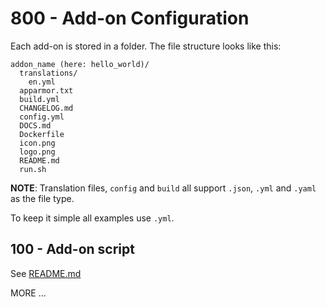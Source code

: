 # 800 - Add-on Configuration

Each add-on is stored in a folder. The file structure looks like this:

```
addon_name (here: hello_world)/
  translations/
    en.yml
  apparmor.txt
  build.yml
  CHANGELOG.md
  config.yml
  DOCS.md
  Dockerfile
  icon.png
  logo.png
  README.md
  run.sh
```

**NOTE**: Translation files, ```config``` and ```build``` all support ```.json```, ```.yml``` and ```.yaml``` as the file type.

To keep it simple all examples use ```.yml```.

## 100 - Add-on script

See [README.md](./100/README.md)

MORE ...
